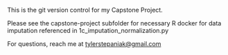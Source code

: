 This is the git version control for my Capstone Project.

Please see the capstone-project subfolder for necessary R docker for data imputation referenced in 1c_imputation_normalization.py

For questions, reach me at tylerstepaniak@gmail.com
